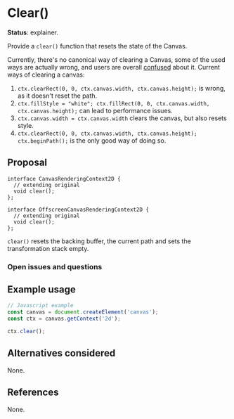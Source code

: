 Clear()
=======
**Status**: explainer.

Provide a `clear()` function that resets the state of the Canvas.

Currently, there's no canonical way of clearing a Canvas, some of the used
ways are actually wrong, and users are overall [confused](https://stackoverflow.com/questions/2142535/how-to-clear-the-canvas-for-redrawing) about it. Current ways of clearing a canvas:

1. `ctx.clearRect(0, 0, ctx.canvas.width, ctx.canvas.height);` is wrong, as it doesn't reset the path.
2. `ctx.fillStyle = "white"; ctx.fillRect(0, 0, ctx.canvas.width, ctx.canvas.height);` can lead to performance issues.
3. `ctx.canvas.width = ctx.canvas.width` clears the canvas, but also resets style.
4. `ctx.clearRect(0, 0, ctx.canvas.width, ctx.canvas.height); ctx.beginPath();` is the only good way of doing so.


Proposal
--------

```webidl
interface CanvasRenderingContext2D {
  // extending original
  void clear();
};

interface OffscreenCanvasRenderingContext2D {
  // extending original
  void clear();
};
```

`clear()` resets the backing buffer, the current path and sets the transformation
stack empty.

### Open issues and questions


Example usage
-------------

```js
// Javascript example
const canvas = document.createElement('canvas');
const ctx = canvas.getContext('2d');

ctx.clear();
```

Alternatives considered
-----------------------

None.


References
----------

None.
